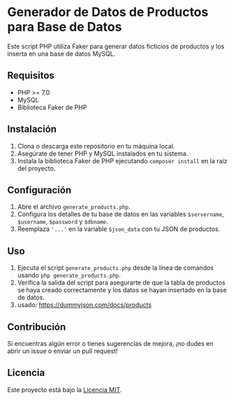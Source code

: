 # Generador de Datos de Productos para Base de Datos

Este script PHP utiliza Faker para generar datos ficticios de productos y los inserta en una base de datos MySQL.

## Requisitos

- PHP >= 7.0
- MySQL
- Biblioteca Faker de PHP

## Instalación

1. Clona o descarga este repositorio en tu máquina local.
2. Asegúrate de tener PHP y MySQL instalados en tu sistema.
3. Instala la biblioteca Faker de PHP ejecutando `composer install` en la raíz del proyecto.

## Configuración

1. Abre el archivo `generate_products.php`.
2. Configura los detalles de tu base de datos en las variables `$servername`, `$username`, `$password` y `$dbname`.
3. Reemplaza `'...'` en la variable `$json_data` con tu JSON de productos.

## Uso

1. Ejecuta el script `generate_products.php` desde la línea de comandos usando `php generate_products.php`.
2. Verifica la salida del script para asegurarte de que la tabla de productos se haya creado correctamente y los datos se hayan insertado en la base de datos.
3. usado: https://dummyjson.com/docs/products

## Contribución

Si encuentras algún error o tienes sugerencias de mejora, ¡no dudes en abrir un issue o enviar un pull request!

## Licencia

Este proyecto está bajo la [Licencia MIT](LICENSE).
